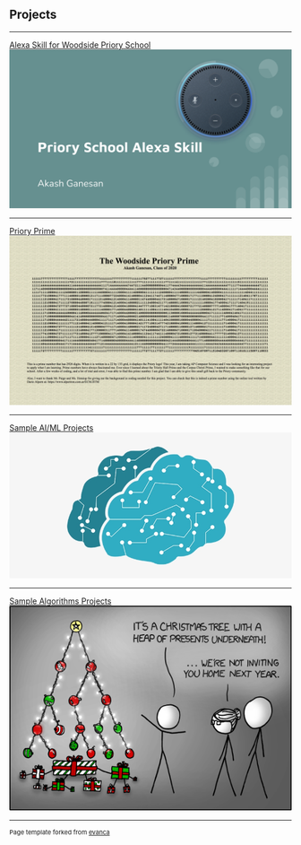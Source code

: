 ## Projects

---

[Alexa Skill for Woodside Priory School](https://github.com/fibbonacciBear/PrioryAlexa)
[<img src="images/PrioryAlexaImage.png?raw=true"/>](https://github.com/fibbonacciBear/PrioryAlexa)

---
[Priory Prime](https://github.com/fibbonacciBear/ThePrioryPrime)
[<img src="images/ThePrioryPrime.png?raw=true"/>](https://github.com/fibbonacciBear/ThePrioryPrime)

---
[Sample AI/ML Projects](https://github.com/fibbonacciBear/Ai_ML_projects)
[<img src="images/AI_ML_logo.jpg?raw=true"/>](https://github.com/fibbonacciBear/Ai_ML_projects)

---
[Sample Algorithms Projects](http://example.com/)
<img src="images/XKCD_comic.png?raw=true"/>


---
<p style="font-size:11px">Page template forked from <a href="https://github.com/evanca/quick-portfolio">evanca</a></p>

<!-- Remove above link if you don't want to attibute -->
